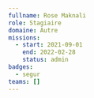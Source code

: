 ```yaml
---
fullname: Rose Maknali
role: Stagiaire
domaine: Autre
missions:
  - start: 2021-09-01
    end: 2022-02-28
    status: admin
badges:
  - segur
teams: []
---
```

